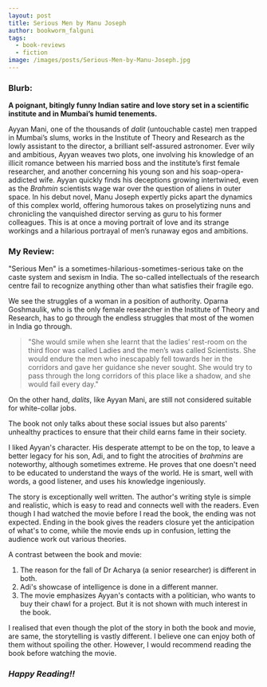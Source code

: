 ```yaml
---
layout: post
title: Serious Men by Manu Joseph
author: bookworm_falguni
tags:
  - book-reviews
  - fiction
image: /images/posts/Serious-Men-by-Manu-Joseph.jpg
---
```


### **Blurb:**

**A poignant, bitingly funny Indian satire and love story set in a scientific institute and in Mumbai’s humid tenements.**

Ayyan Mani, one of the thousands of *dalit* (untouchable caste) men trapped in Mumbai’s slums, works in the Institute of Theory and Research as the lowly assistant to the director, a brilliant self-assured astronomer. Ever wily and ambitious, Ayyan weaves two plots, one involving his knowledge of an illicit romance between his married boss and the institute’s first female researcher, and another concerning his young son and his soap-opera-addicted wife. Ayyan quickly finds his deceptions growing intertwined, even as the *Brahmin* scientists wage war over the question of aliens in outer space. In his debut novel, Manu Joseph expertly picks apart the dynamics of this complex world, offering humorous takes on proselytizing nuns and chronicling the vanquished director serving as guru to his former colleagues. This is at once a moving portrait of love and its strange workings and a hilarious portrayal of men’s runaway egos and ambitions.

### **My Review:**

"Serious Men" is a sometimes-hilarious-sometimes-serious take on the caste system and sexism in India. The so-called intellectuals of the research centre fail to recognize anything other than what satisfies their fragile ego.

We see the struggles of a woman in a position of authority. Oparna Goshmaulik, who is the only female researcher in the Institute of Theory and Research, has to go through the endless struggles that most of the women in India go through.

> "She would smile when she learnt that the ladies’ rest-room on the third floor was called Ladies and the men’s was called Scientists. She would endure the men who inescapably fell towards her in the corridors and gave her guidance she never sought. She would try to pass through the long corridors of this place like a shadow, and she would fail every day."

On the other hand, *dalits*, like Ayyan Mani, are still not considered suitable for white-collar jobs.

The book not only talks about these social issues but also parents' unhealthy practices to ensure that their child earns fame in their society.

I liked Ayyan's character. His desperate attempt to be on the top, to leave a better legacy for his son, Adi, and to fight the atrocities of *brahmins* are noteworthy, although sometimes extreme. He proves that one doesn't need to be educated to understand the ways of the world. He is smart, well with words, a good listener, and uses his knowledge ingeniously.

The story is exceptionally well written. The author's writing style is simple and realistic, which is easy to read and connects well with the readers. Even though I had watched the movie before I read the book, the ending was not expected. Ending in the book gives the readers closure yet the anticipation of what's to come, while the movie ends up in confusion, letting the audience work out various theories.

A contrast between the book and movie:

1. The reason for the fall of Dr Acharya (a senior researcher) is different in both.
2. Adi's showcase of intelligence is done in a different manner.
3. The movie emphasizes Ayyan's contacts with a politician, who wants to buy their chawl for a project. But it is not shown with much interest in the book.

I realised that even though the plot of the story in both the book and movie, are same, the storytelling is vastly different. I believe one can enjoy both of them without spoiling the other. However, I would recommend reading the book before watching the movie.

### ***Happy Reading!!***
